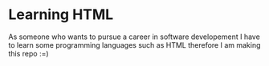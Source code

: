 # Learning HTML

As someone who wants to pursue a career in software developement I have to learn some programming languages such as HTML therefore I am making this repo :=)
